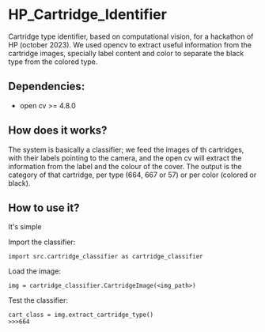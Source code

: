 # HP_Cartridge_Identifier
Cartridge type identifier, based on computational vision, for a hackathon of HP (october 2023). We used opencv to extract useful information from the cartridge images, specially label content and color to separate the black type from the colored type.

## Dependencies:
  - open cv >= 4.8.0

## How does it works?
The system is basically a classifier; we feed the images of th cartridges, with their labels pointing to the camera, and the open cv will extract the information from the label and the colour of the cover. The output is the category of that cartridge, per type (664, 667 or 57) or per color (colored or black).

## How to use it?
It's simple

Import the classifier:
```
import src.cartridge_classifier as cartridge_classifier
```

Load the image:

```
img = cartridge_classifier.CartridgeImage(<img_path>)
```

Test the classifier:

```
cart_class = img.extract_cartridge_type()
>>>664
```
